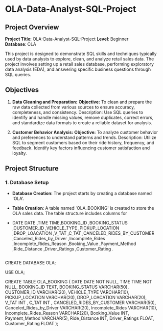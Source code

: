 # OLA-Data-Analyst-SQL-Project

## Project Overview

**Project Title**: OLA-Data-Analyst-SQL-Project 
**Level**: Beginner  
**Database**: OLA

This project is designed to demonstrate SQL skills and techniques typically used by data analysts to explore, clean, and analyze retail sales data. The project involves setting up a retail sales database, performing exploratory data analysis (EDA), and answering specific business questions through SQL queries. 

## Objectives

1. **Data Cleaning and Preparation:**
**Objective:** To clean and prepare the raw data collected from various sources to ensure accuracy, completeness, and consistency.
Description: Use SQL queries to identify and handle missing values, remove duplicates, correct errors, and standardize data formats to create a reliable dataset for analysis.

2. **Customer Behavior Analysis:**
**Objective:** To analyze customer behavior and preferences to understand patterns and trends.
Description: Utilize SQL to segment customers based on their ride history, frequency, and feedback. Identify key factors influencing customer satisfaction and loyalty.

## Project Structure

### 1. Database Setup

- **Database Creation**: The project starts by creating a database named 'OLA'.
- **Table Creation**: A table named 'OLA_BOOKING' is created to store the OLA sales data. The table structure includes columns for
- DATE DATE ,TIME TIME,BOOKING_ID ,BOOKING_STATUS ,CUSTOMER_ID ,VEHICLE_TYPE ,PICKUP_LOCATION ,DROP_LOACATION ,V_TAT  ,C_TAT  ,CANCELED_RIDES_BY_CUSTOMER ,Canceled_Rides_by_Driver ,Incomplete_Rides ,Incomplete_Rides_Reason ,Booking_Value ,Payment_Method ,Ride_Distance ,Driver_Ratings ,Customer_Rating .

  

  ```CREATE DATABASE WITH NAME OLA
CREATE DATABASE OLA;

USE OLA;

CREATE TABLE OLA_BOOKING (
DATE DATE NOT NULL,
TIME TIME NOT NULL,
BOOKING_ID TEXT,
BOOKING_STATUS VARCHAR(50),
CUSTOMER_ID VARCHAR(20),
VEHICLE_TYPE VARCHAR(10),
PICKUP_LOCATION VARCHAR(20),
DROP_LOACATION VARCHAR(20),
V_TAT INT ,
C_TAT INT ,
CANCELED_RIDES_BY_CUSTOMER VARCHAR(50),
Canceled_Rides_by_Driver VARCHAR(20),
Incomplete_Rides VARCHAR(10),
Incomplete_Rides_Reason VARCHAR(20),
Booking_Value INT,
Payment_Method VARCHAR(5),
Ride_Distance INT,
Driver_Ratings FLOAT,
Customer_Rating FLOAT
);
```




